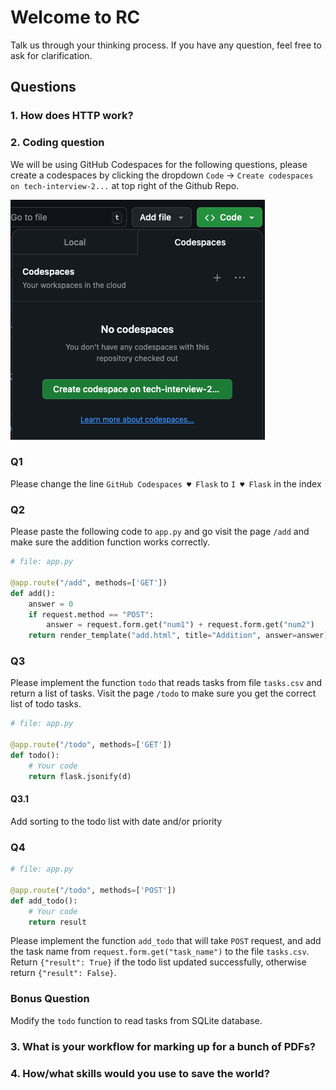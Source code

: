 # Welcome to RC
Talk us through your thinking process. If you have any question, feel free to ask for clarification.
## Questions
### 1. How does HTTP work?

### 2. Coding question
We will be using GitHub Codespaces for the following questions, please create a codespaces by clicking the dropdown `Code` -> `Create codespaces on tech-interview-2...` at top right of the Github Repo.

![button](./button.png)

### Q1
<!-- 10 min -->
Please change the line `GitHub Codespaces ♥️ Flask` to `I ♥️ Flask` in the index

### Q2
<!-- 10 min -->
Please paste the following code to `app.py` and go visit the page `/add` and make sure the addition function works correctly.

```python
# file: app.py

@app.route("/add", methods=['GET'])
def add():
    answer = 0
    if request.method == "POST":
        answer = request.form.get("num1") + request.form.get("num2")
    return render_template("add.html", title="Addition", answer=answer)
```
<!-- The answer is not what we expected -->

### Q3
<!-- 10 min -->
Please implement the function `todo` that reads tasks from file `tasks.csv` and return a list of tasks. Visit the page `/todo` to make sure you get the correct list of todo tasks.

```python
# file: app.py

@app.route("/todo", methods=['GET'])
def todo():
    # Your code
    return flask.jsonify(d)
```

#### Q3.1
<!-- 10 min -->
Add sorting to the todo list with date and/or priority

### Q4
<!-- 10 min -->

```python
# file: app.py

@app.route("/todo", methods=['POST'])
def add_todo():
    # Your code
    return result
```
Please implement the function `add_todo` that will take `POST` request, and add the task name from `request.form.get("task_name")` to the file `tasks.csv`. Return `{"result": True}` if the todo list updated successfully, otherwise return `{"result": False}`.

### Bonus Question
<!-- 10 min -->
Modify the `todo` function to read tasks from SQLite database.

### 3. What is your workflow for marking up for a bunch of PDFs?

### 4. How/what skills would you use to save the world?

